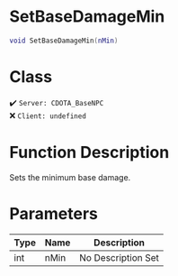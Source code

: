 # SetBaseDamageMin
```lua
void SetBaseDamageMin(nMin)
```
# Class
✔️ `Server: CDOTA_BaseNPC`  
❌ `Client: undefined`  

# Function Description
Sets the minimum base damage.
# Parameters
Type|Name|Description
--|--|--
int|nMin|No Description Set
